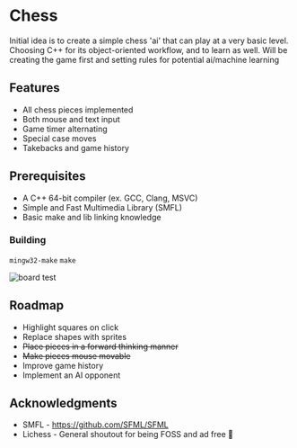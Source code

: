 # Chess

Initial idea is to create a simple chess 'ai' that can play at a very basic level. Choosing C++ for its object-oriented workflow, and to learn as well. Will be creating the game first and setting rules for potential ai/machine learning

## Features

- All chess pieces implemented
- Both mouse and text input
- Game timer alternating
- Special case moves
- Takebacks and game history

## Prerequisites

- A C++ 64-bit compiler (ex. GCC, Clang, MSVC)
- Simple and Fast Multimedia Library (SMFL)
- Basic make and lib linking knowledge

### Building

```mingw32-make``` ```make```

![board test](./img/chessboard2.png)
## Roadmap
- Highlight squares on click
- Replace shapes with sprites
- ~~Place pieces in a forward thinking manner~~ 
- ~~Make pieces mouse movable~~
- Improve game history
- Implement an AI opponent


## Acknowledgments
- SMFL - https://github.com/SFML/SFML 
- Lichess - General shoutout for being FOSS and ad free 🌱
